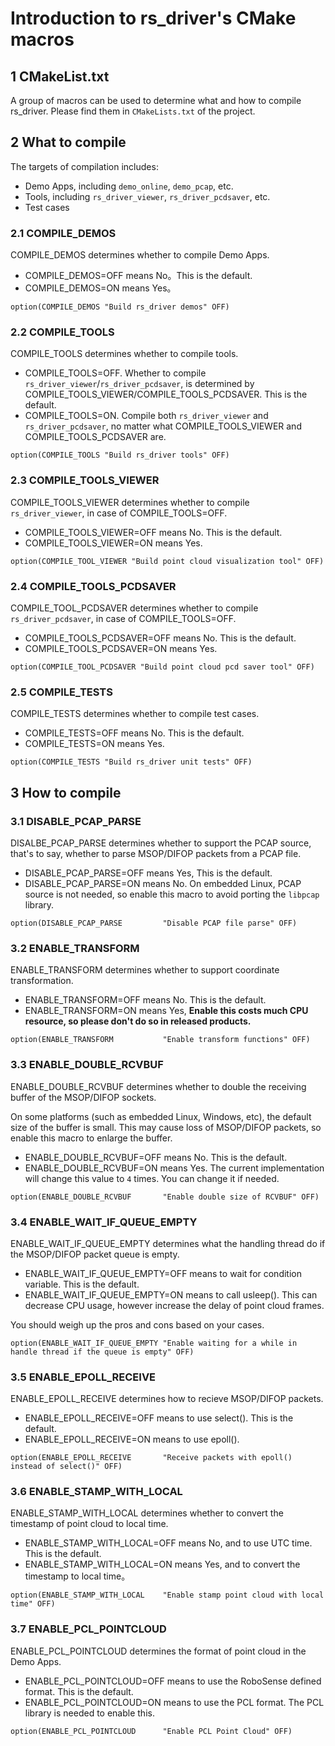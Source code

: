 # Introduction to rs_driver's CMake macros

## 1 CMakeList.txt

A group of macros can be used to determine what and how to compile rs_driver. Please find them in `CMakeLists.txt` of the project.

## 2 What to compile

The targets of compilation includes:
+ Demo Apps, including `demo_online`, `demo_pcap`, etc.
+ Tools, including `rs_driver_viewer`, `rs_driver_pcdsaver`, etc.
+ Test cases

### 2.1 COMPILE_DEMOS

COMPILE_DEMOS determines whether to compile Demo Apps.
+ COMPILE_DEMOS=OFF means No。This is the default.
+ COMPILE_DEMOS=ON means Yes。

```
option(COMPILE_DEMOS "Build rs_driver demos" OFF)
```

### 2.2 COMPILE_TOOLS

COMPILE_TOOLS determines whether to compile tools.
+ COMPILE_TOOLS=OFF. Whether to compile `rs_driver_viewer`/`rs_driver_pcdsaver`, is determined by COMPILE_TOOLS_VIEWER/COMPILE_TOOLS_PCDSAVER. This is the default.
+ COMPILE_TOOLS=ON. Compile both `rs_driver_viewer` and `rs_driver_pcdsaver`, no matter what COMPILE_TOOLS_VIEWER and COMPILE_TOOLS_PCDSAVER are.

```
option(COMPILE_TOOLS "Build rs_driver tools" OFF)
```

### 2.3 COMPILE_TOOLS_VIEWER

COMPILE_TOOLS_VIEWER determines whether to compile `rs_driver_viewer`, in case of COMPILE_TOOLS=OFF.
+ COMPILE_TOOLS_VIEWER=OFF means No. This is the default.
+ COMPILE_TOOLS_VIEWER=ON means Yes.

```
option(COMPILE_TOOL_VIEWER "Build point cloud visualization tool" OFF)
```

### 2.4 COMPILE_TOOLS_PCDSAVER

COMPILE_TOOL_PCDSAVER determines whether to compile `rs_driver_pcdsaver`, in case of COMPILE_TOOLS=OFF.
+ COMPILE_TOOLS_PCDSAVER=OFF means No. This is the default.
+ COMPILE_TOOLS_PCDSAVER=ON means Yes.

```
option(COMPILE_TOOL_PCDSAVER "Build point cloud pcd saver tool" OFF)
```

### 2.5 COMPILE_TESTS

COMPILE_TESTS determines whether to compile test cases.
+ COMPILE_TESTS=OFF means No. This is the default.
+ COMPILE_TESTS=ON means Yes.

```
option(COMPILE_TESTS "Build rs_driver unit tests" OFF)
```



## 3 How to compile

### 3.1 DISABLE_PCAP_PARSE

DISALBE_PCAP_PARSE determines whether to support the PCAP source, that's to say, whether to parse MSOP/DIFOP packets from a PCAP file.
+ DISABLE_PCAP_PARSE=OFF means Yes, This is the default.
+ DISABLE_PCAP_PARSE=ON means No. On embedded Linux, PCAP source is not needed, so enable this macro to avoid porting the `libpcap` library.

```
option(DISABLE_PCAP_PARSE         "Disable PCAP file parse" OFF) 
```

### 3.2 ENABLE_TRANSFORM

ENABLE_TRANSFORM determines whether to support coordinate transformation.
+ ENABLE_TRANSFORM=OFF means No. This is the default.
+ ENABLE_TRANSFORM=ON means Yes, **Enable this costs much CPU resource, so please don't do so in released products.**

```
option(ENABLE_TRANSFORM           "Enable transform functions" OFF)
```

### 3.3 ENABLE_DOUBLE_RCVBUF

ENABLE_DOUBLE_RCVBUF determines whether to double the receiving buffer of the MSOP/DIFOP sockets.

On some platforms (such as embedded Linux, Windows, etc), the default size of the buffer is small. This may cause loss of MSOP/DIFOP packets, so enable this macro to enlarge the buffer.
+ ENABLE_DOUBLE_RCVBUF=OFF means No. This is the default.
+ ENABLE_DOUBLE_RCVBUF=ON means Yes. The current implementation will change this value to `4` times. You can change it if needed.

```
option(ENABLE_DOUBLE_RCVBUF       "Enable double size of RCVBUF" OFF)
```

### 3.4 ENABLE_WAIT_IF_QUEUE_EMPTY

ENABLE_WAIT_IF_QUEUE_EMPTY determines what the handling thread do if the MSOP/DIFOP packet queue is empty.
+ ENABLE_WAIT_IF_QUEUE_EMPTY=OFF means to wait for condition variable. This is the default.
+ ENABLE_WAIT_IF_QUEUE_EMPTY=ON means to call usleep(). This can decrease CPU usage, however increase the delay of point cloud frames.

You should weigh up the pros and cons based on your cases.

```
option(ENABLE_WAIT_IF_QUEUE_EMPTY "Enable waiting for a while in handle thread if the queue is empty" OFF)
```

### 3.5 ENABLE_EPOLL_RECEIVE

ENABLE_EPOLL_RECEIVE determines how to recieve MSOP/DIFOP packets.
+ ENABLE_EPOLL_RECEIVE=OFF means to use select(). This is the default.
+ ENABLE_EPOLL_RECEIVE=ON means to use epoll(). 

```
option(ENABLE_EPOLL_RECEIVE       "Receive packets with epoll() instead of select()" OFF)
```

### 3.6 ENABLE_STAMP_WITH_LOCAL

ENABLE_STAMP_WITH_LOCAL determines whether to convert the timestamp of point cloud to local time.
+ ENABLE_STAMP_WITH_LOCAL=OFF means No, and to use UTC time. This is the default.
+ ENABLE_STAMP_WITH_LOCAL=ON means Yes, and to convert the timestamp to local time。

```
option(ENABLE_STAMP_WITH_LOCAL    "Enable stamp point cloud with local time" OFF)
```

### 3.7 ENABLE_PCL_POINTCLOUD

ENABLE_PCL_POINTCLOUD determines the format of point cloud in the Demo Apps.
+ ENABLE_PCL_POINTCLOUD=OFF means to use the RoboSense defined format. This is the default.
+ ENABLE_PCL_POINTCLOUD=ON means to use the PCL format. The PCL library is needed to enable this.

```
option(ENABLE_PCL_POINTCLOUD      "Enable PCL Point Cloud" OFF)
```



